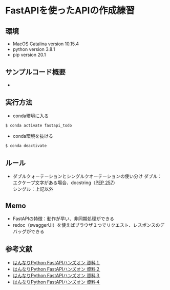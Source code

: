FastAPIを使ったAPIの作成練習
====

## 環境
- MacOS Catalina version 10.15.4
- python version 3.8.1
- pip version 20.1  

## サンプルコード概要
- 

## 実行方法  
- conda環境に入る
```bash
$ conda activate fastapi_todo
```
- conda環境を抜ける
```bash
$ conda deactivate
```
## ルール
- ダブルクォーテーションとシングルクオーテーションの使い分け
ダブル： エクケープ文字がある場合、docstring（[PEP 257](https://www.python.org/dev/peps/pep-0257/)）  
シングル：上記以外

## Memo
- FastAPIの特徴：動作が早い、非同期処理ができる
- redoc（swaggerUI）を使えばブラウザ１つでリクエスト、レスポンスのデバッグができる  
						   
## 参考文献   
- [はんなりPython FastAPIハンズオン 資料１](https://scrapbox.io/PythonOsaka/FastAPI_%E3%81%A7RESTful_Web%E3%82%B5%E3%83%BC%E3%83%93%E3%82%B9%E3%81%AE%E5%AE%9F%E8%A3%85_Part1)
- [はんなりPython FastAPIハンズオン 資料２](https://scrapbox.io/PythonOsaka/FastAPI_%E3%81%A7RESTful_Web%E3%82%B5%E3%83%BC%E3%83%93%E3%82%B9%E3%81%AE%E5%AE%9F%E8%A3%85_Part2)					
- [はんなりPython FastAPIハンズオン 資料３](https://scrapbox.io/PythonOsaka/FastAPI%E3%81%A7Web%E3%82%B5%E3%83%BC%E3%83%93%E3%82%B9%E3%82%92%E4%BF%9D%E8%AD%B7%E3%81%97%E3%81%A6%E3%81%BF%E3%82%8B)
- [はんなりPython FastAPIハンズオン 資料４](https://scrapbox.io/PythonOsaka/FastAPI%E3%81%A8SQLAlchemy_%E3%81%AB%E3%82%88%E3%82%8BWeb%E3%82%B5%E3%83%BC%E3%83%93%E3%82%B9%E3%81%AE%E5%AE%9F%E8%A3%85)
